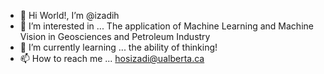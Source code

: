 - 👋 Hi World!, I’m @izadih
- 👀 I’m interested in ... The application of Machine Learning and Machine Vision in Geosciences and Petroleum Industry
- 🌱 I’m currently learning ... the ability of thinking!
- 📫 How to reach me ... hosizadi@ualberta.ca

<!---
izadih/izadih is a ✨ special ✨ repository because its `README.md` (this file) appears on your GitHub profile.
You can click the Preview link to take a look at your changes.
--->
